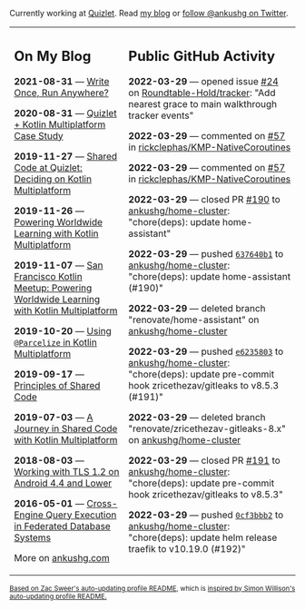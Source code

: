 Currently working at [Quizlet](https://quizlet.com/). Read [my blog](https://ankushg.com/) or [follow @ankushg on Twitter](https://twitter.com/ankushg).

<table><tr><td valign="top" width="40%">

## On My Blog
<!-- blog starts -->
**2021-08-31** — [Write Once, Run Anywhere?](https://ankushg.com/posts/write-once-run-anywhere-increment/)

**2020-08-31** — [Quizlet + Kotlin Multiplatform Case Study](https://ankushg.com/posts/quizlet-kotlin-multiplatform-case-study/)

**2019-11-27** — [Shared Code at Quizlet: Deciding on Kotlin Multiplatform](https://ankushg.com/posts/shared-code-kotlin-multiplatform/)

**2019-11-26** — [Powering Worldwide Learning with Kotlin Multiplatform](https://ankushg.com/speaking/droidcon-sf-2019)

**2019-11-07** — [San Francisco Kotlin Meetup: Powering Worldwide Learning with Kotlin Multiplatform](https://ankushg.com/speaking/sf-kotlin-meetup-2019)

**2019-10-20** — [Using `@Parcelize` in Kotlin Multiplatform](https://ankushg.com/posts/multiplatform-parcelize/)

**2019-09-17** — [Principles of Shared Code](https://ankushg.com/speaking/denver-startup-week-2019)

**2019-07-03** — [A Journey in Shared Code with Kotlin Multiplatform](https://ankushg.com/speaking/droidcon-berlin-2019)

**2018-08-03** — [Working with TLS 1.2 on Android 4.4 and Lower](https://ankushg.com/posts/tls-1.2-on-android/)

**2016-05-01** — [Cross-Engine Query Execution in Federated Database Systems](https://ankushg.com/projects/thesis)
<!-- blog ends -->
More on [ankushg.com](https://ankushg.com/)
</td><td valign="top" width="60%">

## Public GitHub Activity
<!-- githubActivity starts -->
**2022-03-29** — opened issue [#24](https://github.com/Roundtable-Hold/tracker/issues/24) on [Roundtable-Hold/tracker](https://api.github.com/repos/Roundtable-Hold/tracker): "Add nearest grace to main walkthrough tracker events"

**2022-03-29** — commented on [#57](https://github.com/rickclephas/KMP-NativeCoroutines/issues/57#issuecomment-1082484099) in [rickclephas/KMP-NativeCoroutines](https://api.github.com/repos/rickclephas/KMP-NativeCoroutines)

**2022-03-29** — commented on [#57](https://github.com/rickclephas/KMP-NativeCoroutines/issues/57#issuecomment-1082362109) in [rickclephas/KMP-NativeCoroutines](https://api.github.com/repos/rickclephas/KMP-NativeCoroutines)

**2022-03-29** — closed PR [#190](https://github.com/ankushg/home-cluster/pull/190) to [ankushg/home-cluster](https://api.github.com/repos/ankushg/home-cluster): "chore(deps): update home-assistant"

**2022-03-29** — pushed [`637640b1`](https://github.com/ankushg/home-cluster/commit/637640b15da18bd79a6b5cdc3e265506db1d76a8) to [ankushg/home-cluster](https://api.github.com/repos/ankushg/home-cluster): "chore(deps): update home-assistant (#190)"

**2022-03-29** — deleted branch "renovate/home-assistant" on [ankushg/home-cluster](https://api.github.com/repos/ankushg/home-cluster)

**2022-03-29** — pushed [`e6235803`](https://github.com/ankushg/home-cluster/commit/e6235803b04342f389bd0d9e89fb722a9784d82b) to [ankushg/home-cluster](https://api.github.com/repos/ankushg/home-cluster): "chore(deps): update pre-commit hook zricethezav/gitleaks to v8.5.3 (#191)"

**2022-03-29** — deleted branch "renovate/zricethezav-gitleaks-8.x" on [ankushg/home-cluster](https://api.github.com/repos/ankushg/home-cluster)

**2022-03-29** — closed PR [#191](https://github.com/ankushg/home-cluster/pull/191) to [ankushg/home-cluster](https://api.github.com/repos/ankushg/home-cluster): "chore(deps): update pre-commit hook zricethezav/gitleaks to v8.5.3"

**2022-03-29** — pushed [`0cf3bbb2`](https://github.com/ankushg/home-cluster/commit/0cf3bbb2ac720002fe7156fcef32d1a8737faa59) to [ankushg/home-cluster](https://api.github.com/repos/ankushg/home-cluster): "chore(deps): update helm release traefik to v10.19.0 (#192)"
<!-- githubActivity ends -->
</td></tr></table>

<sub><a href="https://github.com/ZacSweers/ZacSweers">Based on Zac Sweer's auto-updating profile README</a>, which is <a href="https://simonwillison.net/2020/Jul/10/self-updating-profile-readme/">inspired by Simon Willison's auto-updating profile README.</a></sub>